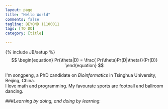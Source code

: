 ```yaml
---
layout: page
title: "Hello World"
comments: false
tagline: BEYOND 11100011   
tags: [TO DO]
category: [title]

---
```

{% include JB/setup %}
$$
\begin{equation}
Pr(\theta|D) = \frac{ Pr(\theta)Pr(D|\theta)}{Pr(D)}
\end{equation}
$$

I'm songpeng, a PhD candidate on *Bioinformatics* in Tsinghua University, Beijing, China.  
I love math and programming.  My favourate sports are football and ballroom dancing. 
<!-- 
I mainly focus on:

* Bayesiean Statistics
* Machine Learning   
* Bioinformatics   
* Chemoinformatics   
* Codes   
* Mathematics   
* Classic Music
* China
* Think Beyond   
-->
###*Learning by doing, and doing by learning.*



